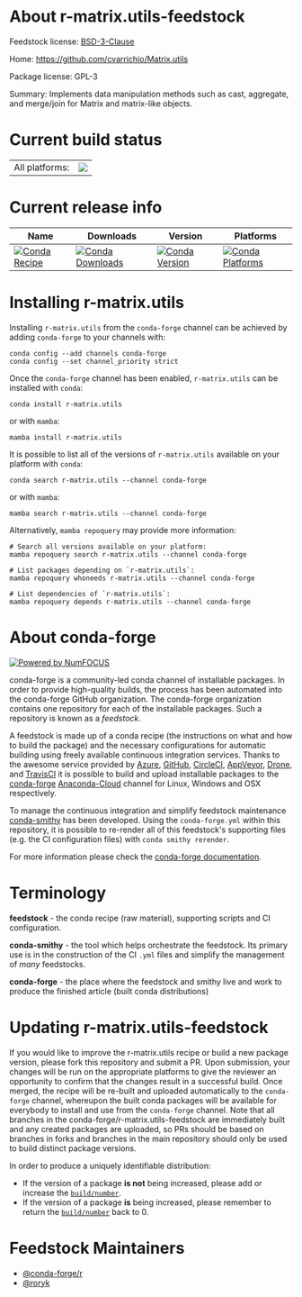 About r-matrix.utils-feedstock
==============================

Feedstock license: [BSD-3-Clause](https://github.com/conda-forge/r-matrix.utils-feedstock/blob/main/LICENSE.txt)

Home: https://github.com/cvarrichio/Matrix.utils

Package license: GPL-3

Summary: Implements data manipulation methods such as cast, aggregate, and merge/join for Matrix and matrix-like objects.

Current build status
====================


<table><tr><td>All platforms:</td>
    <td>
      <a href="https://dev.azure.com/conda-forge/feedstock-builds/_build/latest?definitionId=4228&branchName=main">
        <img src="https://dev.azure.com/conda-forge/feedstock-builds/_apis/build/status/r-matrix.utils-feedstock?branchName=main">
      </a>
    </td>
  </tr>
</table>

Current release info
====================

| Name | Downloads | Version | Platforms |
| --- | --- | --- | --- |
| [![Conda Recipe](https://img.shields.io/badge/recipe-r--matrix.utils-green.svg)](https://anaconda.org/conda-forge/r-matrix.utils) | [![Conda Downloads](https://img.shields.io/conda/dn/conda-forge/r-matrix.utils.svg)](https://anaconda.org/conda-forge/r-matrix.utils) | [![Conda Version](https://img.shields.io/conda/vn/conda-forge/r-matrix.utils.svg)](https://anaconda.org/conda-forge/r-matrix.utils) | [![Conda Platforms](https://img.shields.io/conda/pn/conda-forge/r-matrix.utils.svg)](https://anaconda.org/conda-forge/r-matrix.utils) |

Installing r-matrix.utils
=========================

Installing `r-matrix.utils` from the `conda-forge` channel can be achieved by adding `conda-forge` to your channels with:

```
conda config --add channels conda-forge
conda config --set channel_priority strict
```

Once the `conda-forge` channel has been enabled, `r-matrix.utils` can be installed with `conda`:

```
conda install r-matrix.utils
```

or with `mamba`:

```
mamba install r-matrix.utils
```

It is possible to list all of the versions of `r-matrix.utils` available on your platform with `conda`:

```
conda search r-matrix.utils --channel conda-forge
```

or with `mamba`:

```
mamba search r-matrix.utils --channel conda-forge
```

Alternatively, `mamba repoquery` may provide more information:

```
# Search all versions available on your platform:
mamba repoquery search r-matrix.utils --channel conda-forge

# List packages depending on `r-matrix.utils`:
mamba repoquery whoneeds r-matrix.utils --channel conda-forge

# List dependencies of `r-matrix.utils`:
mamba repoquery depends r-matrix.utils --channel conda-forge
```


About conda-forge
=================

[![Powered by
NumFOCUS](https://img.shields.io/badge/powered%20by-NumFOCUS-orange.svg?style=flat&colorA=E1523D&colorB=007D8A)](https://numfocus.org)

conda-forge is a community-led conda channel of installable packages.
In order to provide high-quality builds, the process has been automated into the
conda-forge GitHub organization. The conda-forge organization contains one repository
for each of the installable packages. Such a repository is known as a *feedstock*.

A feedstock is made up of a conda recipe (the instructions on what and how to build
the package) and the necessary configurations for automatic building using freely
available continuous integration services. Thanks to the awesome service provided by
[Azure](https://azure.microsoft.com/en-us/services/devops/), [GitHub](https://github.com/),
[CircleCI](https://circleci.com/), [AppVeyor](https://www.appveyor.com/),
[Drone](https://cloud.drone.io/welcome), and [TravisCI](https://travis-ci.com/)
it is possible to build and upload installable packages to the
[conda-forge](https://anaconda.org/conda-forge) [Anaconda-Cloud](https://anaconda.org/)
channel for Linux, Windows and OSX respectively.

To manage the continuous integration and simplify feedstock maintenance
[conda-smithy](https://github.com/conda-forge/conda-smithy) has been developed.
Using the ``conda-forge.yml`` within this repository, it is possible to re-render all of
this feedstock's supporting files (e.g. the CI configuration files) with ``conda smithy rerender``.

For more information please check the [conda-forge documentation](https://conda-forge.org/docs/).

Terminology
===========

**feedstock** - the conda recipe (raw material), supporting scripts and CI configuration.

**conda-smithy** - the tool which helps orchestrate the feedstock.
                   Its primary use is in the construction of the CI ``.yml`` files
                   and simplify the management of *many* feedstocks.

**conda-forge** - the place where the feedstock and smithy live and work to
                  produce the finished article (built conda distributions)


Updating r-matrix.utils-feedstock
=================================

If you would like to improve the r-matrix.utils recipe or build a new
package version, please fork this repository and submit a PR. Upon submission,
your changes will be run on the appropriate platforms to give the reviewer an
opportunity to confirm that the changes result in a successful build. Once
merged, the recipe will be re-built and uploaded automatically to the
`conda-forge` channel, whereupon the built conda packages will be available for
everybody to install and use from the `conda-forge` channel.
Note that all branches in the conda-forge/r-matrix.utils-feedstock are
immediately built and any created packages are uploaded, so PRs should be based
on branches in forks and branches in the main repository should only be used to
build distinct package versions.

In order to produce a uniquely identifiable distribution:
 * If the version of a package **is not** being increased, please add or increase
   the [``build/number``](https://docs.conda.io/projects/conda-build/en/latest/resources/define-metadata.html#build-number-and-string).
 * If the version of a package **is** being increased, please remember to return
   the [``build/number``](https://docs.conda.io/projects/conda-build/en/latest/resources/define-metadata.html#build-number-and-string)
   back to 0.

Feedstock Maintainers
=====================

* [@conda-forge/r](https://github.com/conda-forge/r/)
* [@roryk](https://github.com/roryk/)

